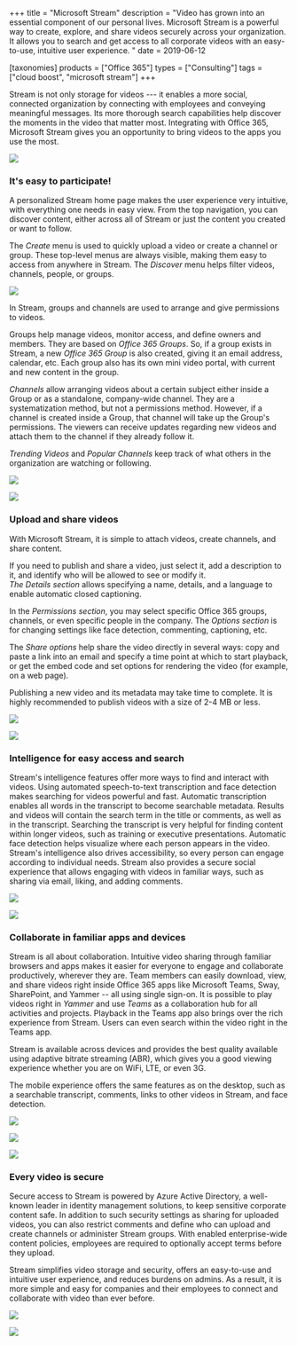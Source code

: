 +++
title = "Microsoft Stream"
description = "Video has grown into an essential component of our personal lives. Microsoft Stream is a powerful way to create, explore, and share videos securely across your organization. It allows you to search and get access to all corporate videos with an easy-to-use, intuitive user experience. "
date = 2019-06-12

[taxonomies]
products = ["Office 365"]
types = ["Consulting"]
tags = ["cloud boost", "microsoft stream"]
+++

Stream is not only storage for videos --- it enables a more social,
connected organization by connecting with employees and conveying
meaningful messages. Its more thorough search capabilities help discover
the moments in the video that matter most. Integrating with Office 365,
Microsoft Stream gives you an opportunity to bring videos to the apps
you use the most.

![](https://o365hq.com/images/368.png)

### It's easy to participate!

A personalized Stream home page makes the user experience very intuitive,
with everything one needs in easy view. From the top navigation, you can
discover content, either across all of Stream or just the content you
created or want to follow.

The *Create* menu is used to quickly upload a video or create a channel or
group. These top-level menus are always visible, making them easy to
access from anywhere in Stream. The *Discover* menu helps filter videos,
channels, people, or groups.

![](https://o365hq.com/images/375.png)

In Stream, groups and channels are used to arrange and give permissions
to videos.

Groups help manage videos, monitor access, and define owners and members.
They are based on *Office 365 Groups*. So, if a group exists in Stream,
a new *Office 365 Group* is also created, giving it an email address,
calendar, etc. Each group also has its own mini video portal, with
current and new content in the group.

*Channels* allow arranging videos about a certain subject either inside
a Group or as a standalone, company-wide channel. They are a
systematization method, but not a permissions method. However, if a
channel is created inside a Group, that channel will take up the Group's
permissions. The viewers can receive updates regarding new videos and
attach them to the channel if they already follow it.

*Trending Videos* and *Popular Channels* keep track of what others in
the organization are watching or following.

![](https://o365hq.com/images/370.png)

![](https://o365hq.com/images/369.png)

### Upload and share videos

With Microsoft Stream, it is simple to attach videos, create channels,
and share content.

If you need to publish and share a video, just select it, add a
description to it, and identify who will be allowed to see or modify it.\
*The Details section* allows specifying a name, details, and a language
to enable automatic closed captioning.

In the *Permissions section*, you may select specific Office 365 groups,
channels, or even specific people in the company. The *Options section*
is for changing settings like face detection, commenting, captioning,
etc.

The *Share options* help share the video directly in several ways: copy
and paste a link into an email and specify a time point at which to
start playback, or get the embed code and set options for rendering the
video (for example, on a web page).

Publishing a new video and its metadata may take time to complete. It is
highly recommended to publish videos with a size of 2-4 MB or less.

![](https://o365hq.com/images/377.png)

![](https://o365hq.com/images/373.png)

### Intelligence for easy access and search

Stream's intelligence features offer more ways to find and interact with
videos. Using automated speech-to-text transcription and face detection
makes searching for videos powerful and fast. Automatic transcription
enables all words in the transcript to become searchable metadata.
Results and videos will contain the search term in the title or comments,
as well as in the transcript. Searching the transcript is very helpful
for finding content within longer videos, such as training or executive
presentations. Automatic face detection helps visualize where each
person appears in the video. Stream's intelligence also drives
accessibility, so every person can engage according to individual needs.
Stream also provides a secure social experience that allows engaging
with videos in familiar ways, such as sharing via email, liking, and
adding comments.

![](https://o365hq.com/images/374.png)

![](https://o365hq.com/images/376.png)

### Collaborate in familiar apps and devices

Stream is all about collaboration. Intuitive video sharing through
familiar browsers and apps makes it easier for everyone to engage and
collaborate productively, wherever they are. Team members can easily
download, view, and share videos right inside Office 365 apps like
Microsoft Teams, Sway, SharePoint, and Yammer -- all using single
sign-on. It is possible to play videos right in *Yammer* and use *Teams*
as a collaboration hub for all activities and projects. Playback in the
Teams app also brings over the rich experience from Stream. Users can
even search within the video right in the Teams app.

Stream is available across devices and provides the best quality
available using adaptive bitrate streaming (ABR), which gives
you a good viewing experience whether you are on WiFi, LTE, or
even 3G.

The mobile experience offers the same features as on the desktop, such
as a searchable transcript, comments, links to other videos in Stream,
and face detection.

![](https://o365hq.com/images/380.png)

![](https://o365hq.com/images/372.png)

![](https://o365hq.com/images/378.png)

### Every video is secure

Secure access to Stream is powered by Azure Active Directory, a
well-known leader in identity management solutions, to keep sensitive
corporate content safe. In addition to such security settings as
sharing for uploaded videos, you can also restrict comments and define
who can upload and create channels or administer Stream groups. With
enabled enterprise-wide content policies, employees are required to
optionally accept terms before they upload.

Stream simplifies video storage and security, offers an easy-to-use and
intuitive user experience, and reduces burdens on admins. As a result,
it is more simple and easy for companies and their employees to connect and
collaborate with video than ever before.

![](https://o365hq.com/images/371.png)

![](https://o365hq.com/images/379.png)
